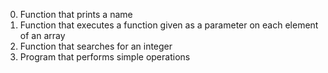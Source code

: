 0. Function that prints a name
1. Function that executes a function given as a parameter on each element of an array
2. Function that searches for an integer
3. Program that performs simple operations
